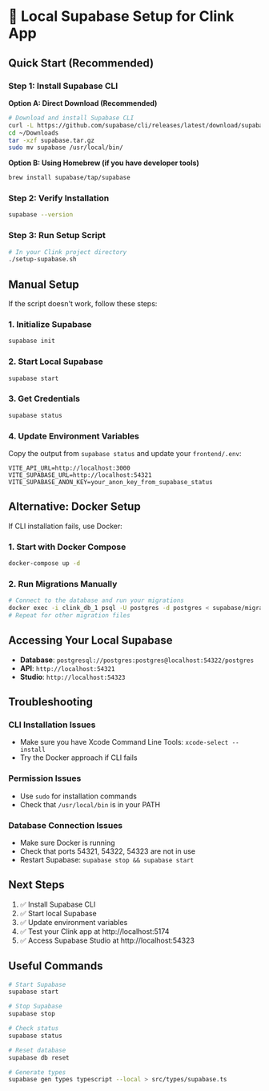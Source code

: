 # 🚀 Local Supabase Setup for Clink App

## Quick Start (Recommended)

### Step 1: Install Supabase CLI

**Option A: Direct Download (Recommended)**
```bash
# Download and install Supabase CLI
curl -L https://github.com/supabase/cli/releases/latest/download/supabase_darwin_arm64.tar.gz -o ~/Downloads/supabase.tar.gz
cd ~/Downloads
tar -xzf supabase.tar.gz
sudo mv supabase /usr/local/bin/
```

**Option B: Using Homebrew (if you have developer tools)**
```bash
brew install supabase/tap/supabase
```

### Step 2: Verify Installation
```bash
supabase --version
```

### Step 3: Run Setup Script
```bash
# In your Clink project directory
./setup-supabase.sh
```

## Manual Setup

If the script doesn't work, follow these steps:

### 1. Initialize Supabase
```bash
supabase init
```

### 2. Start Local Supabase
```bash
supabase start
```

### 3. Get Credentials
```bash
supabase status
```

### 4. Update Environment Variables
Copy the output from `supabase status` and update your `frontend/.env`:

```env
VITE_API_URL=http://localhost:3000
VITE_SUPABASE_URL=http://localhost:54321
VITE_SUPABASE_ANON_KEY=your_anon_key_from_supabase_status
```

## Alternative: Docker Setup

If CLI installation fails, use Docker:

### 1. Start with Docker Compose
```bash
docker-compose up -d
```

### 2. Run Migrations Manually
```bash
# Connect to the database and run your migrations
docker exec -i clink_db_1 psql -U postgres -d postgres < supabase/migrations/20240325_initial_schema.sql
# Repeat for other migration files
```

## Accessing Your Local Supabase

- **Database**: `postgresql://postgres:postgres@localhost:54322/postgres`
- **API**: `http://localhost:54321`
- **Studio**: `http://localhost:54323`

## Troubleshooting

### CLI Installation Issues
- Make sure you have Xcode Command Line Tools: `xcode-select --install`
- Try the Docker approach if CLI fails

### Permission Issues
- Use `sudo` for installation commands
- Check that `/usr/local/bin` is in your PATH

### Database Connection Issues
- Make sure Docker is running
- Check that ports 54321, 54322, 54323 are not in use
- Restart Supabase: `supabase stop && supabase start`

## Next Steps

1. ✅ Install Supabase CLI
2. ✅ Start local Supabase
3. ✅ Update environment variables
4. ✅ Test your Clink app at http://localhost:5174
5. ✅ Access Supabase Studio at http://localhost:54323

## Useful Commands

```bash
# Start Supabase
supabase start

# Stop Supabase
supabase stop

# Check status
supabase status

# Reset database
supabase db reset

# Generate types
supabase gen types typescript --local > src/types/supabase.ts
```
